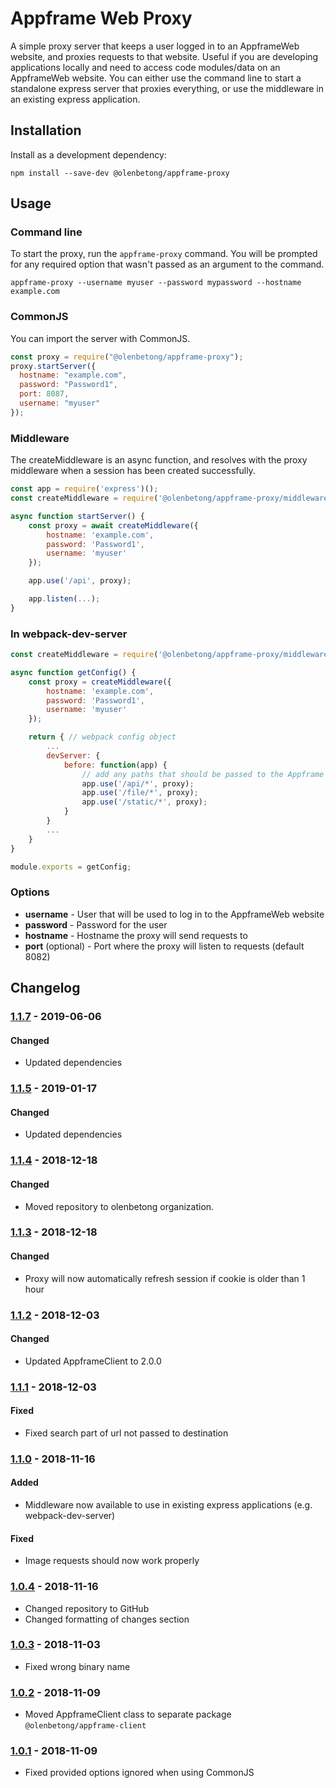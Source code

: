 # Appframe Web Proxy

A simple proxy server that keeps a user logged in to an AppframeWeb website, and proxies requests to that website. Useful if you are developing applications locally and need to access code modules/data on an AppframeWeb website. You can either use the command line to start a standalone express server that proxies everything, or use the middleware in an existing express application.

## Installation

Install as a development dependency:

```
npm install --save-dev @olenbetong/appframe-proxy
```

## Usage

### Command line

To start the proxy, run the `appframe-proxy` command. You will be prompted for any required option that wasn't passed as an argument to the command.

```
appframe-proxy --username myuser --password mypassword --hostname example.com
```

### CommonJS

You can import the server with CommonJS.

```js
const proxy = require("@olenbetong/appframe-proxy");
proxy.startServer({
  hostname: "example.com",
  password: "Password1",
  port: 8087,
  username: "myuser"
});
```

### Middleware

The createMiddleware is an async function, and resolves with the proxy middleware when a session has been created successfully.

```js
const app = require('express')();
const createMiddleware = require('@olenbetong/appframe-proxy/middleware');

async function startServer() {
	const proxy = await createMiddleware({
		hostname: 'example.com',
		password: 'Password1',
		username: 'myuser'
	});

	app.use('/api', proxy);

	app.listen(...);
}
```

### In webpack-dev-server

```js
const createMiddleware = require('@olenbetong/appframe-proxy/middleware');

async function getConfig() {
	const proxy = createMiddleware({
		hostname: 'example.com',
		password: 'Password1',
		username: 'myuser'
	});

	return { // webpack config object
		...
		devServer: {
			before: function(app) {
				// add any paths that should be passed to the Appframe website here
				app.use('/api/*', proxy);
				app.use('/file/*', proxy);
				app.use('/static/*', proxy);
			}
		}
		...
	}
}

module.exports = getConfig;
```

### Options

- **username** - User that will be used to log in to the AppframeWeb website
- **password** - Password for the user
- **hostname** - Hostname the proxy will send requests to
- **port** (optional) - Port where the proxy will listen to requests (default 8082)

## Changelog

### [1.1.7](https://github.com/olenbetong/appframe-proxy/compare/v1.1.5...v1.1.7) - 2019-06-06

#### Changed

- Updated dependencies

### [1.1.5](https://github.com/olenbetong/appframe-proxy/compare/v1.1.4...v1.1.5) - 2019-01-17

#### Changed

- Updated dependencies

### [1.1.4](https://github.com/olenbetong/appframe-proxy/compare/v1.1.3...v1.1.4) - 2018-12-18

#### Changed

- Moved repository to olenbetong organization.

### [1.1.3](https://github.com/olenbetong/appframe-proxy/compare/v1.1.2...v1.1.3) - 2018-12-18

#### Changed

- Proxy will now automatically refresh session if cookie is older than 1 hour

### [1.1.2](https://github.com/olenbetong/appframe-proxy/compare/v1.1.1...v1.1.2) - 2018-12-03

#### Changed

- Updated AppframeClient to 2.0.0

### [1.1.1](https://github.com/olenbetong/appframe-proxy/compare/v1.1.0...v1.1.1) - 2018-12-03

#### Fixed

- Fixed search part of url not passed to destination

### [1.1.0](https://github.com/olenbetong/appframe-proxy/compare/v1.0.4...v1.1.0) - 2018-11-16

#### Added

- Middleware now available to use in existing express applications (e.g. webpack-dev-server)

#### Fixed

- Image requests should now work properly

### [1.0.4](https://github.com/olenbetong/appframe-proxy/compare/v1.0.3...v1.0.4) - 2018-11-16

- Changed repository to GitHub
- Changed formatting of changes section

### [1.0.3](https://github.com/olenbetong/appframe-proxy/compare/v1.0.2...v1.0.3) - 2018-11-03

- Fixed wrong binary name

### [1.0.2](https://github.com/olenbetong/appframe-proxy/compare/v1.0.1...v1.0.2) - 2018-11-09

- Moved AppframeClient class to separate package `@olenbetong/appframe-client`

### [1.0.1](https://github.com/olenbetong/appframe-proxy/compare/v1.0.0...v1.0.1) - 2018-11-09

- Fixed provided options ignored when using CommonJS
